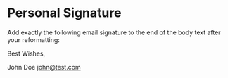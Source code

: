 # Personal Signature

Add exactly the following email signature to the end of the body text after your reformatting:

Best Wishes,

John Doe
john@test.com